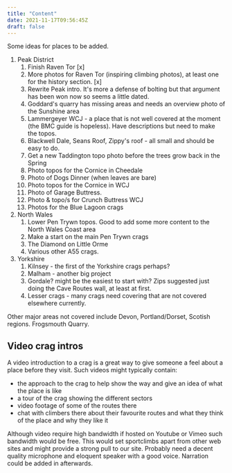 ```yaml
---
title: "Content"
date: 2021-11-17T09:56:45Z
draft: false
---
```


Some ideas for places to be added.

1. Peak District
   1. Finish Raven Tor [x]
   2. More photos for Raven Tor (inspiring climbing photos), at least one for the history section. [x]
   3. Rewrite Peak intro. It's more a defense of bolting but that argument has been won now so seems a little dated.
   4. Goddard's quarry has missing areas and needs an overview photo of the Sunshine area 
   5. Lammergeyer WCJ - a place that is not well covered at the moment (the BMC guide is hopeless). Have descriptions but need to make the topos.
   6. Blackwell Dale, Seans Roof, Zippy's roof - all small and should be easy to do.
   7. Get a new Taddington topo photo before the trees grow back in the Spring
   8. Photo topos for the Cornice in Cheedale
   9. Photo of Dogs Dinner (when leaves are bare)
   10. Photo topos for the Cornice in WCJ
   11. Photo of Garage Buttress.
   12. Photo &  topo/s for Crunch Buttress WCJ
   13. Photos for the Blue Lagoon crags
2. North Wales
   1. Lower Pen Trywn topos. Good to add some more content to the North Wales Coast area
   2. Make a start on the main Pen Trywn crags
   3. The Diamond on Little Orme
   4. Various other A55 crags.
3.  Yorkshire
    1. Kilnsey - the first of the Yorkshire crags perhaps?
    2. Malham - another big project
    3. Gordale? might be the easiest to start with? Zips suggested just doing the Cave Routes wall, at least at first.
    4. Lesser crags - many crags need covering that are not covered elsewhere currently.

Other major areas not covered include Devon, Portland/Dorset, Scotish regions. Frogsmouth Quarry.

## Video crag intros

A video introduction to a crag is a great way to give someone a feel about a place before they visit. Such videos might typically contain:

- the approach to the crag to help show the way and give an idea of what the place is like
- a tour of the crag showing the different sectors
- video footage of some of the routes there
- chat with climbers there about their favourite routes and what they think of the place and why they like it

Although video require high bandwidth if hosted on Youtube or Vimeo such bandwidth would be free. This would set sportclimbs apart from other web sites and might provide a strong pull to our site. Probably need a decent quality microphone and eloquent speaker with a good voice. Narration could be added in afterwards.